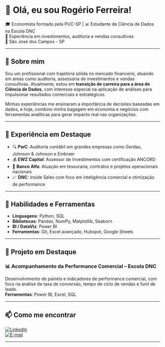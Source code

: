 # 👋 Olá, eu sou Rogério Ferreira!

🎓 Economista formado pela PUC-SP | 📊 Estudante de Ciência de Dados na Escola DNC  
💼 Experiência em investimentos, auditoria e vendas consultivas  
📍 São José dos Campos - SP

---

## 🚀 Sobre mim

Sou um profissional com trajetória sólida no mercado financeiro, atuando em áreas como auditoria, assessoria de investimentos e vendas consultivas. Atualmente, estou em **transição de carreira para a área de Ciência de Dados**, com interesse especial na aplicação de análises para impulsionar resultados comerciais e estratégicos.

Minhas experiências me ensinaram a importância de decisões baseadas em dados, e hoje, combino minha bagagem em economia e negócios com ferramentas analíticas para gerar impacto real nas organizações.

---

## 💼 Experiência em Destaque

- 🔍 **PwC**: Auditoria contábil em grandes empresas como Gerdau, Johnson & Johnson e Embraer  
- 💰 **EWZ Capital**: Assessor de Investimentos com certificação ANCORD  
- 🏦 **Banco Alfa**: Atuação em tesouraria, contratos e projetos operacionais nacionais  
- 📈 **DNC**: Inside Sales com foco em inteligência comercial e otimização de performance

---

## 🧠 Habilidades e Ferramentas

- **Linguagens**: Python, SQL  
- **Bibliotecas**: Pandas, NumPy, Matplotlib, Seaborn  
- **BI / DataViz**: Power BI  
- **Ferramentas**: Git, Excel avançado, Hubspot, Google Sheets

---

## 🧪 Projeto em Destaque

### 📊 Acompanhamento da Performance Comercial – Escola DNC  
Desenvolvimento de painéis e indicadores de performance comercial, com foco na análise de taxa de conversão, tempo de ciclo de vendas e funil de leads.  
**Ferramentas**: Power BI, Excel, SQL

---

## 📫 Como me encontrar

[![LinkedIn](https://img.shields.io/badge/-LinkedIn-0A66C2?style=flat&logo=linkedin&logoColor=white)](https://www.linkedin.com/in/rogerio-ferreira-filho/)  
[![E-mail](https://img.shields.io/badge/-Email-red?style=flat&logo=gmail&logoColor=white)](mailto:Rogeriosffilho@gmail.com)

---
